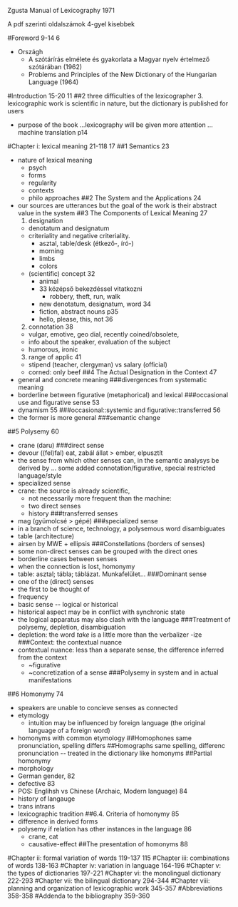 Zgusta
Manual of Lexicography
1971

A pdf szerinti oldalszámok 4-gyel kisebbek

#Foreword 9-14 6
* Országh
  * A szótárírás elmélete és gyakorlata a Magyar nyelv értelmező szótárában
    (1962)
  * Problems and Principles of the New Dictionary of the Hungarian Language
    (1964)

#Introduction 15-20 11
##2 three difficulties of the lexicographer
3. lexicographic work is scientific in nature, but the dictionary is published
   for users
* purpose of the book ...lexicography will be given more attention ... machine
  translation p14

#Chapter i: lexical meaning 21-118 17
##1 Semantics 23
* nature of lexical meaning
  * psych
  * forms
  * regularity
  * contexts
  * philo approaches
##2 The System and the Applications 24
* our sources are utterances but the goal of the work is their abstract value
  in the system
##3 The Components of Lexical Meaning 27
  1. designation
    * denotatum and designatum
    * criteriality and negative criteriality. 
      * asztal, table/desk (étkező-, író-)
      * morning
      * limbs
      * colors
    * (scientific) concept 32
      * animal
      * 33 középső bekezdéssel vitatkozni
        * robbery, theft, run, walk
      * new denotatum, designatum, word 34
      * fiction, abstract nouns p35
      * hello, please, this, not 36
  2. connotation 38
    * vulgar, emotive, geo dial, recently coined/obsolete, 
    * info about the speaker, evaluation of the subject
    * humorous, ironic
  3. range of applic 41
    * stipend (teacher, clergyman) vs salary (official)
    * corned: only beef
##4 The Actual Designation in the Context 47
* general and concrete meaning 
###divergences from systematic meaning
* borderline between figurative (metaphorical) and lexical
###occasional use and figurative sense 53
* dynamism 55
###occasional::systemic and figurative::transferred 56
* the former is more general
###semantic change

##5 Polysemy 60
* crane (daru)
###direct sense
* devour ((fel)fal) eat, zabál állat > ember, elpusztít
* the sense from which other senses can, in the semantic analysys be derived by
  ... some added connotation/figurative, special restricted language/style
* specialized sense
* crane: the source is already scientific, 
  * not necessarily more frequent than the machine: 
  * two direct senses
  * history
###transferred senses
* mag (gyümolcsé > gépé)
###specialized sense
* in a branch of science, technology, a polysemous word disambiguates
* table (architecture)
* airsen by MWE + ellipsis
###Constellations (borders of senses)
* some non-direct senses can be grouped with the direct ones
* borderline cases between senses
* when the connection is lost, homonymy
* table: asztal; tábla; táblázat. Munkafelület...
###Dominant sense
* one of the (direct) senses
* the first to be thought of
* frequency
* basic sense -- logical or historical
* historical aspect may be in conflict with synchronic state
* the logical apparatus may also clash with the language
###Treatment of polysemy, depletion, disambiguation
* depletion: the word _take_ is a little more than the verbalizer -ize
###Context: the contextual nuance
* contextual nuance: less than a separate sense, the difference inferred from
  the context
  * ~figurative
  * ~concretization of a sense
###Polysemy in system and in actual manifestations

##6 Homonymy 74
* speakers are unable to concieve senses as connected
* etymology
  * intuition may be influenced by foreign language (the original language of a
    foreign word)
* homonyms with common etymology
##Homophones
same pronunciation, spelling differs
##Homographs
same spelling, differenc pronunciation -- treated in the dictionary like homonyms
##Partial homonymy
* morphology
* German gender, 82
* defective 83
* POS: Englihsh vs Chinese (Archaic, Modern language) 84
* history of langauge
* trans intrans
* lexicographic tradition
##6.4. Criteria of homonymy 85
* difference in derived forms
* polysemy if relation has other instances in the language 86 
  * crane, cat
  * causative-effect 
##The presentation of homonyms 88

#Chapter ii: formal variation of words 119-137 115
#Chapter iii: combinations of words 138-163
#Chapter iv: variation in language 164-196
#Chapter v: the types of dictionaries 197-221
#Chapter vi: the monolingual dictionary 222-293
#Chapter vii: the bilingual dictionary 294-344
#Chapter viii: planning and organization of lexicographic work 345-357
#Abbreviations 358-358
#Addenda to the bibliography 359-360 

